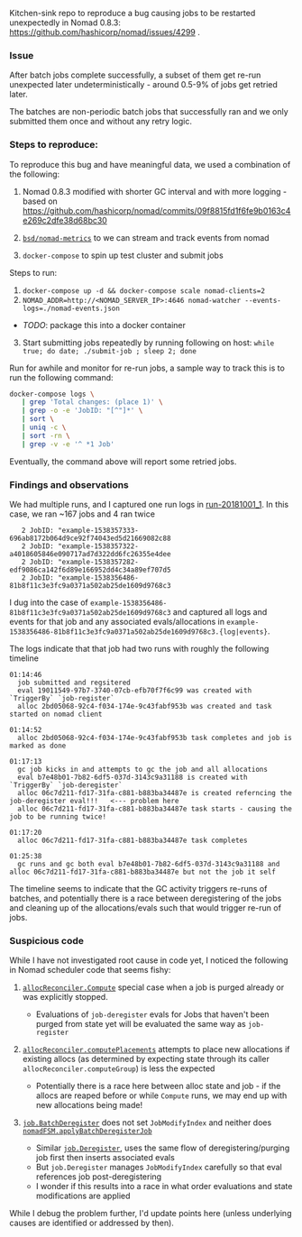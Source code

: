 Kitchen-sink repo to reproduce a bug causing jobs to be restarted unexpectedly in Nomad 0.8.3: https://github.com/hashicorp/nomad/issues/4299 .

### Issue

After batch jobs complete successfully, a subset of them get re-run unexpected later undeterministically - around 0.5-9% of jobs get retried later.

The batches are non-periodic batch jobs that successfully ran and we only submitted them once and without any retry logic.

### Steps to reproduce:

To reproduce this bug and have meaningful data, we used a combination of the following:

1. Nomad 0.8.3 modified with shorter GC interval and with more logging - based on https://github.com/hashicorp/nomad/commits/09f8815fd1f6fe9b0163c4e269c2dfe38d68bc30

2. [`bsd/nomad-metrics`](https://github.com/bsd/nomad-watcher) to we can stream and track events from nomad
3. `docker-compose` to spin up test cluster and submit jobs


Steps to run:

1. `docker-compose up -d && docker-compose scale nomad-clients=2`
2. `NOMAD_ADDR=http://<NOMAD_SERVER_IP>:4646 nomad-watcher --events-logs=./nomad-events.json`
  * _TODO_: package this into a docker container
3. Start submitting jobs repeatedly by running following on host: `while true; do date; ./submit-job ; sleep 2; done`

Run for awhile and monitor for re-run jobs, a sample way to track this is to run the following command:

```sh
docker-compose logs \
   | grep 'Total changes: (place 1)' \
   | grep -o -e 'JobID: "[^"]*' \
   | sort \
   | uniq -c \
   | sort -rn \
   | grep -v -e '^ *1 Job'
```

Eventually, the command above will report some retried jobs.

### Findings and observations

We had multiple runs, and I captured one run logs in [run-20181001_1](./run-20181001_1).  In this case, we ran ~167 jobs and 4 ran twice

```
   2 JobID: "example-1538357333-696ab8172b064d9ce92f74043ed5d21669082c88
   2 JobID: "example-1538357322-a4018605846e090717ad7d322dd6fc26355e4dee
   2 JobID: "example-1538357282-edf9086ca142f6d89e166952dd4c34a89ef707d5
   2 JobID: "example-1538356486-81b8f11c3e3fc9a0371a502ab25de1609d9768c3
```

I dug into the case of `example-1538356486-81b8f11c3e3fc9a0371a502ab25de1609d9768c3` and captured all logs and events for that job and any associated evals/allocations  in `example-1538356486-81b8f11c3e3fc9a0371a502ab25de1609d9768c3.{log|events}`.

The logs indicate that that job had two runs with roughly the following timeline

```
01:14:46
  job submitted and regsitered
  eval 19011549-97b7-3740-07cb-efb70f7f6c99 was created with `TriggerBy` `job-register`
  alloc 2bd05068-92c4-f034-174e-9c43fabf953b was created and task started on nomad client

01:14:52
  alloc 2bd05068-92c4-f034-174e-9c43fabf953b task completes and job is marked as done

01:17:13
  gc job kicks in and attempts to gc the job and all allocations
  eval b7e48b01-7b82-6df5-037d-3143c9a31188 is created with `TriggerBy` `job-deregister`
  alloc 06c7d211-fd17-31fa-c881-b883ba34487e is created referncing the job-deregister eval!!!   <--- problem here
  alloc 06c7d211-fd17-31fa-c881-b883ba34487e task starts - causing the job to be running twice!

01:17:20
  alloc 06c7d211-fd17-31fa-c881-b883ba34487e task completes

01:25:38
  gc runs and gc both eval b7e48b01-7b82-6df5-037d-3143c9a31188 and alloc 06c7d211-fd17-31fa-c881-b883ba34487e but not the job it self
```

The timeline seems to indicate that the GC activity triggers re-runs of batches, and potentially there is a race between deregistering of the jobs and cleaning up of the allocations/evals such that would trigger re-run of jobs.

### Suspicious code

While I have not investigated root cause in code yet, I noticed the following in Nomad scheduler code that seems fishy:

1. [`allocReconciler.Compute`](https://github.com/hashicorp/nomad/blob/v0.8.3/scheduler/reconcile.go#L188-L193) special case when a job is purged already or was explicitly stopped.
    * Evaluations of `job-deregister` evals for Jobs that haven't been purged from state yet will be evaluated the same way as `job-register`

2. [`allocReconciler.computePlacements`](https://github.com/hashicorp/nomad/blob/v0.8.3/scheduler/reconcile.go#L687-L694) attempts to place new allocations if existing allocs (as determined by expecting state through its caller `allocReconciler.computeGroup`) is less the expected
    * Potentially there is a race here between alloc state and job - if the allocs are reaped before or while `Compute` runs, we may end up with new allocations being made!

3. [`job.BatchDeregister`](https://github.com/hashicorp/nomad/blob/v0.8.3/nomad/job_endpoint.go#L708-L717) does not set `JobModifyIndex` and neither does [`nomadFSM.applyBatchDeregisterJob`](https://github.com/hashicorp/nomad/blob/v0.8.3/nomad/fsm.go#L510-L525)
    * Similar [`job.Deregister`](https://github.com/hashicorp/nomad/blob/v0.8.3/nomad/job_endpoint.go#L603-L640), uses the same flow of deregistering/purging job first then inserts associated evals
    * But `job.Deregister` manages `JobModifyIndex` carefully so that eval references job post-deregistering
    * I wonder if this results into a race in what order evaluations and state modifications are applied

While I debug the problem further, I'd update points here (unless underlying causes are identified or addressed by then).
